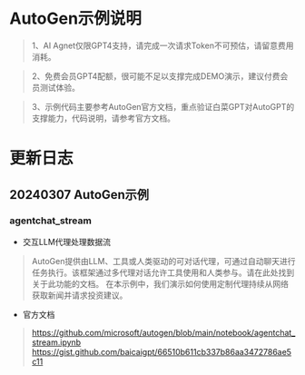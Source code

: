 # AutoGen示例说明
> 1、AI Agnet仅限GPT4支持，请完成一次请求Token不可预估，请留意费用消耗。

> 2、免费会员GPT4配额，很可能不足以支撑完成DEMO演示，建议付费会员测试体验。

> 3、示例代码主要参考AutoGen官方文档，重点验证白菜GPT对AutoGPT的支撑能力，代码说明，请参考官方文档。


# 更新日志

## 20240307 AutoGen示例
### agentchat_stream
- 交互LLM代理处理数据流
> AutoGen提供由LLM、工具或人类驱动的可对话代理，可通过自动聊天进行任务执行。该框架通过多代理对话允许工具使用和人类参与。请在此处找到关于此功能的文档。
> 在本示例中，我们演示如何使用定制代理持续从网络获取新闻并请求投资建议。
- 官方文档
> https://github.com/microsoft/autogen/blob/main/notebook/agentchat_stream.ipynb
https://gist.github.com/baicaigpt/66510b611cb337b86aa3472786ae5c11
